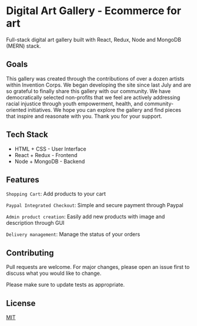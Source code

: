 # Digital Art Gallery - Ecommerce for art

Full-stack digital art gallery built with React, Redux, Node and MongoDB (MERN) stack.

## Goals
This gallery was created through the contributions of over a dozen artists within Invention Corps. We began developing the site since last July and are so grateful to finally share this gallery with our community. We have democratically selected non-profits that we feel are actively addressing racial injustice through youth empowerment, health, and community-oriented initiatives. We hope you can explore the gallery and find pieces that inspire and reasonate with you. Thank you for your support.   

## Tech Stack

- HTML + CSS - User Interface
- React + Redux - Frontend
- Node + MongoDB - Backend


## Features
`Shopping Cart`: Add products to your cart

`Paypal Integrated Checkout`: Simple and secure payment through Paypal

`Admin product creation`: Easily add new products with image and description through GUI

`Delivery management`: Manage the status of your orders



## Contributing
Pull requests are welcome. For major changes, please open an issue first to discuss what you would like to change.

Please make sure to update tests as appropriate.

## License
[MIT](https://choosealicense.com/licenses/mit/)
